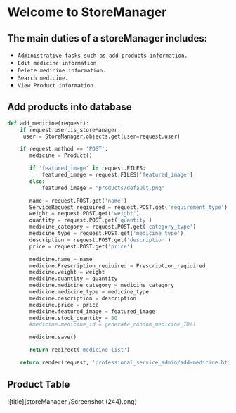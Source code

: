 # Welcome to StoreManager

## The main duties of a storeManager includes:

- `Administrative tasks such as add products information.`
- `Edit medicine information.`
- `Delete medicine information.`
- `Search medicine.`
- `View Product information.`

## Add products into database

```python
def add_medicine(request):
    if request.user.is_storeManager:
     user = StoreManager.objects.get(user=request.user)

    if request.method == 'POST':
       medicine = Product()

       if 'featured_image' in request.FILES:
           featured_image = request.FILES['featured_image']
       else:
           featured_image = "products/default.png"

       name = request.POST.get('name')
       ServiceRequest_reqiuired = request.POST.get('requirement_type')
       weight = request.POST.get('weight')
       quantity = request.POST.get('quantity')
       medicine_category = request.POST.get('category_type')
       medicine_type = request.POST.get('medicine_type')
       description = request.POST.get('description')
       price = request.POST.get('price')

       medicine.name = name
       medicine.Prescription_reqiuired = Prescription_reqiuired
       medicine.weight = weight
       medicine.quantity = quantity
       medicine.medicine_category = medicine_category
       medicine.medicine_type = medicine_type
       medicine.description = description
       medicine.price = price
       medicine.featured_image = featured_image
       medicine.stock_quantity = 80
       #medicine.medicine_id = generate_random_medicine_ID()

       medicine.save()

       return redirect('medicine-list')

    return render(request, 'professional_service_admin/add-medicine.html',{'admin': user})
```

## Product Table

![title](storeManager /Screenshot (244).png)
